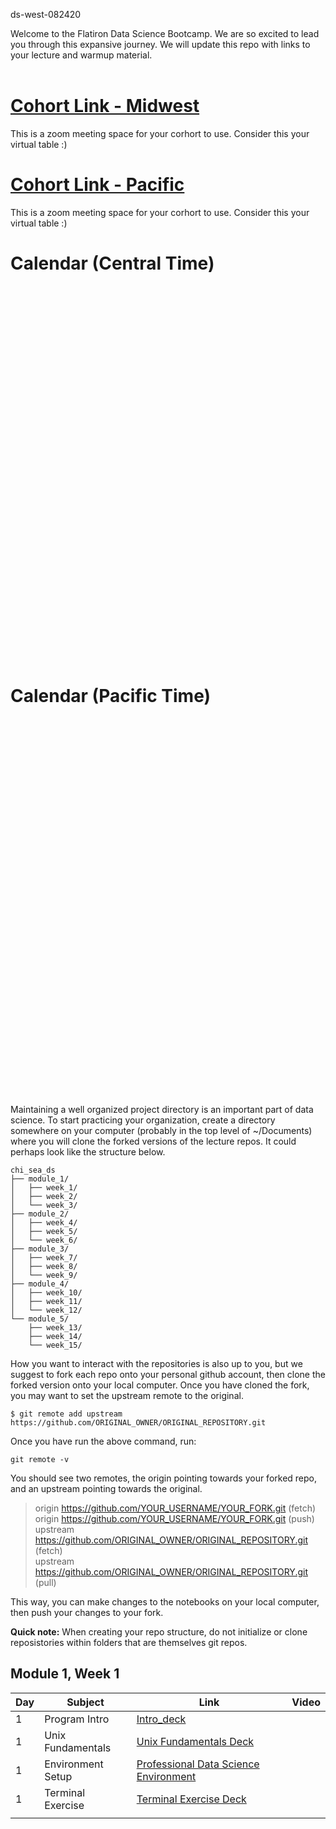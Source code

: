 
ds-west-082420

Welcome to the Flatiron Data Science Bootcamp.  We are so excited to lead you through this expansive journey.  We will update this repo with links to your lecture and warmup material. <br><br>

# [Cohort Link - Midwest]()
This is a zoom meeting space for your corhort to use. Consider this your virtual table :)

# [Cohort Link - Pacific ]()
This is a zoom meeting space for your corhort to use. Consider this your virtual table :)


# Calendar (Central Time)
<iframe src="" style="border: 0" width="800" height="600" frameborder="0" scrolling="no"></iframe>

# Calendar (Pacific Time)
<iframe src="" style="border: 0" width="800" height="600" frameborder="0" scrolling="no"></iframe>
<br>
<br>
Maintaining a well organized project directory is an important part of data science. To start practicing your organization, create a directory somewhere on your computer (probably in the top level of ~/Documents) where you will clone the forked versions of the lecture repos.  It could perhaps look like the structure below.

```
chi_sea_ds
├── module_1/ 
│   ├── week_1/ 
│   ├── week_2/ 
│   └── week_3/ 
├── module_2/ 
│   ├── week_4/ 
│   ├── week_5/ 
│   └── week_6/ 
├── module_3/ 
│   ├── week_7/ 
│   ├── week_8/ 
│   └── week_9/ 
├── module_4/ 
│   ├── week_10/    
│   ├── week_11/ 
│   └── week_12/ 
└── module_5/ 
    ├── week_13/ 
    ├── week_14/ 
    └── week_15/ 
```

How you want to interact with the repositories is also up to you, but we suggest to fork each repo onto your personal github account, then clone the forked version onto your local computer. Once you have cloned the fork, you may want to set the upstream remote to the original.

`
$ git remote add upstream https://github.com/ORIGINAL_OWNER/ORIGINAL_REPOSITORY.git
` 

Once you have run the above command, run:

`
git remote -v
`

You should see two remotes, the origin pointing towards your forked repo, and an upstream pointing towards the original.

> origin    https://github.com/YOUR_USERNAME/YOUR_FORK.git (fetch)<br>
> origin    https://github.com/YOUR_USERNAME/YOUR_FORK.git (push)<br>
> upstream  https://github.com/ORIGINAL_OWNER/ORIGINAL_REPOSITORY.git (fetch)<br>
> upstream  https://github.com/ORIGINAL_OWNER/ORIGINAL_REPOSITORY.git (pull)<br>

This way, you can make changes to the notebooks on your local computer, then push your changes to your fork.  

**Quick note:** When creating your repo structure, do not initialize or clone reposistories within folders that are themselves git repos.  

## Module 1, Week 1
| Day | Subject           | Link                                                                                                                                                                   | Video                   |
|-----|-------------------|------------------------------------------------------------------------------------------------------------------------------------------------------------------------|-------------------------|
|   1 | Program Intro     | [Intro_deck]()                                                                                                                                                         | |
|   1 | Unix Fundamentals | [Unix Fundamentals Deck]()                                                                                                                                             |                         |
|   1 | Environment Setup | [Professional Data Science Environment](https://docs.google.com/presentation/d/1-GZy9KEZWd0aBbs8l1tdYFLhtsLH3jSW1TtDCeWOVlk/edit#slide=id.g5b87c484ed_1_154)           | |
|   1 | Terminal Exercise | [Terminal Exercise Deck](https://github.com/learn-co-students/terminal_exercise-ds-west-082420) |                         |
|     |                   |                                                                                                                                                                        |                         |
